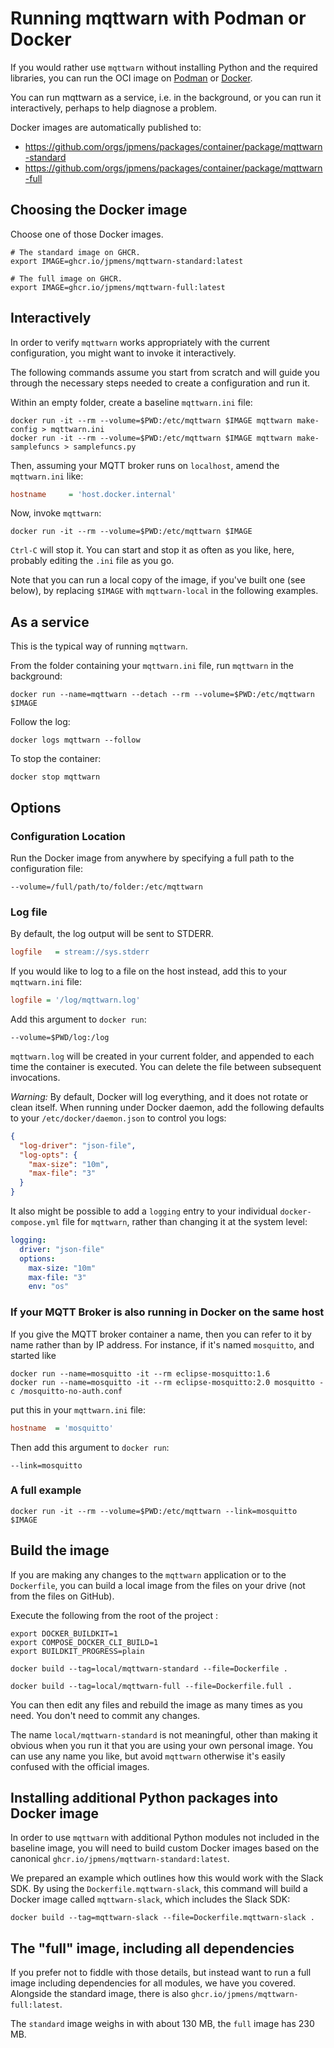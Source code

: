 # Running mqttwarn with Podman or Docker

If you would rather use `mqttwarn` without installing Python and the required
libraries, you can run the OCI image on [Podman] or [Docker].

You can run mqttwarn as a service, i.e. in the background, or you can run it
interactively, perhaps to help diagnose a problem.

Docker images are automatically published to:

- https://github.com/orgs/jpmens/packages/container/package/mqttwarn-standard
- https://github.com/orgs/jpmens/packages/container/package/mqttwarn-full

## Choosing the Docker image

Choose one of those Docker images.
```shell
# The standard image on GHCR.
export IMAGE=ghcr.io/jpmens/mqttwarn-standard:latest

# The full image on GHCR.
export IMAGE=ghcr.io/jpmens/mqttwarn-full:latest
```

## Interactively

In order to verify `mqttwarn` works appropriately with the current
configuration, you might want to invoke it interactively.

The following commands assume you start from scratch and will guide you through
the necessary steps needed to create a configuration and run it.

Within an empty folder, create a baseline `mqttwarn.ini` file:
```shell
docker run -it --rm --volume=$PWD:/etc/mqttwarn $IMAGE mqttwarn make-config > mqttwarn.ini
docker run -it --rm --volume=$PWD:/etc/mqttwarn $IMAGE mqttwarn make-samplefuncs > samplefuncs.py
```

Then, assuming your MQTT broker runs on `localhost`, amend the `mqttwarn.ini` like:
```ini
hostname     = 'host.docker.internal'
```

Now, invoke `mqttwarn`:
```shell
docker run -it --rm --volume=$PWD:/etc/mqttwarn $IMAGE
```

`Ctrl-C` will stop it. You can start and stop it as often as you like, here,
probably editing the `.ini` file as you go.

Note that you can run a local copy of the image, if you've built one (see below),
by replacing `$IMAGE` with `mqttwarn-local` in the following examples.


## As a service

This is the typical way of running `mqttwarn`.

From the folder containing your `mqttwarn.ini` file, run `mqttwarn` in the
background:
```shell
docker run --name=mqttwarn --detach --rm --volume=$PWD:/etc/mqttwarn $IMAGE
```

Follow the log:
```shell
docker logs mqttwarn --follow
```

To stop the container:
```shell
docker stop mqttwarn
```


## Options

### Configuration Location

Run the Docker image from anywhere by specifying a full path to the
configuration file:
```shell
--volume=/full/path/to/folder:/etc/mqttwarn
```

### Log file

By default, the log output will be sent to STDERR.
```ini
logfile   = stream://sys.stderr
```

If you would like to log to a file on the host instead, add this to your
`mqttwarn.ini` file:
```ini
logfile = '/log/mqttwarn.log'
```
Add this argument to `docker run`:
```shell
--volume=$PWD/log:/log
```

`mqttwarn.log` will be created in your current folder, and appended to each
time the container is executed. You can delete the file between subsequent
invocations.

*Warning:* By default, Docker will log everything, and it does not rotate or
clean itself.  When running under Docker daemon, add the following defaults
to your `/etc/docker/daemon.json` to control you logs:
```json
{
  "log-driver": "json-file",
  "log-opts": {
    "max-size": "10m",
    "max-file": "3"
  }
}
```

It also might be possible to add a `logging` entry to your individual `docker-compose.yml`
file for `mqttwarn`, rather than changing it at the system level:
```yml
logging:
  driver: "json-file"
  options:
    max-size: "10m"
    max-file: "3"
    env: "os"
```



### If your MQTT Broker is also running in Docker on the same host

If you give the MQTT broker container a name, then you can refer to it by name rather than by
IP address. For instance, if it's named `mosquitto`, and started like
```shell
docker run --name=mosquitto -it --rm eclipse-mosquitto:1.6
docker run --name=mosquitto -it --rm eclipse-mosquitto:2.0 mosquitto -c /mosquitto-no-auth.conf
```
put this in your `mqttwarn.ini` file:
```ini
hostname  = 'mosquitto'
```
Then add this argument to `docker run`:
```shell
--link=mosquitto
```


### A full example

```shell
docker run -it --rm --volume=$PWD:/etc/mqttwarn --link=mosquitto $IMAGE
```


## Build the image

If you are making any changes to the `mqttwarn` application or to the
`Dockerfile`, you can build a local image from the files on your drive (not
from the files on GitHub).

Execute the following from the root of the project :
```
export DOCKER_BUILDKIT=1
export COMPOSE_DOCKER_CLI_BUILD=1
export BUILDKIT_PROGRESS=plain

docker build --tag=local/mqttwarn-standard --file=Dockerfile .
```

```
docker build --tag=local/mqttwarn-full --file=Dockerfile.full .
```

You can then edit any files and rebuild the image as many times as you need. 
You don't need to commit any changes.

The name `local/mqttwarn-standard` is not meaningful, other than making it obvious when
you run it that you are using your own personal image. You can use any name you
like, but avoid `mqttwarn` otherwise it's easily confused with the official
images.


## Installing additional Python packages into Docker image

In order to use `mqttwarn` with additional Python modules not included in the
baseline image, you will need to build custom Docker images based on the
canonical `ghcr.io/jpmens/mqttwarn-standard:latest`.

We prepared an example which outlines how this would work with the Slack SDK.
By using the `Dockerfile.mqttwarn-slack`, this command will build a Docker
image called `mqttwarn-slack`, which includes the Slack SDK:

```shell
docker build --tag=mqttwarn-slack --file=Dockerfile.mqttwarn-slack .
```

## The "full" image, including all dependencies

If you prefer not to fiddle with those details, but instead want to run a full
image including dependencies for all modules, we have you covered. Alongside
the standard image, there is also `ghcr.io/jpmens/mqttwarn-full:latest`.

The `standard` image weighs in with about 130 MB, the `full` image has 230 MB.


[Docker]: https://docker.com/
[Podman]: https://podman.io/
